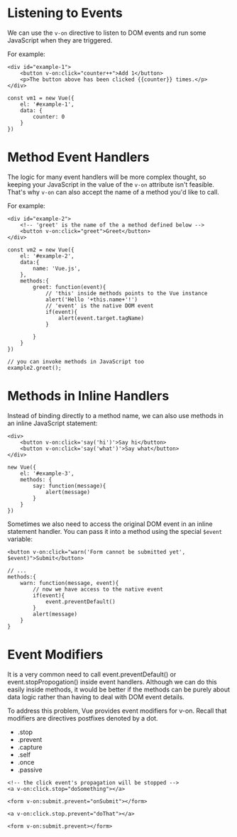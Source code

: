 # Listening to Events
We can use the `v-on` directive to listen to DOM events and run some JavaScript when they are triggered.

For example:
```
<div id="example-1">
    <button v-on:click="counter++">Add 1</button>
    <p>The button above has been clicked {{counter}} times.</p>
</div>
```
```
const vm1 = new Vue({
    el: '#example-1',
    data: {
        counter: 0
    }
})
```

# Method Event Handlers

The logic for many event handlers will be more complex thought, so keeping your JavaScript in the value of the `v-on` attribute isn't feasible. That's why `v-on` can also accept the name of a method you'd like to call.

For example:
```
<div id="example-2">
    <!-- 'greet' is the name of the a method defined below -->
    <button v-on:click="greet">Greet</button>
</div>
```
```
const vm2 = new Vue({
    el: '#example-2',
    data:{
        name: 'Vue.js',
    },
    methods:{
        greet: function(event){
            // 'this' inside methods points to the Vue instance
            alert('Hello '+this.name+'!')
            // 'event' is the native DOM event
            if(event){
                alert(event.target.tagName)
            }

        }
    }
})

// you can invoke methods in JavaScript too
example2.greet();
```

# Methods in Inline Handlers
Instead of binding directly to a method name, we can also use methods in an inline JavaScript statement:
```
<div>
    <button v-on:click='say('hi')'>Say hi</button>
    <button v-on:click='say('what')'>Say what</button>
</div>
```
```
new Vue({
    el: '#example-3',
    methods: {
        say: function(message){
            alert(message)
        }
    }
})
```

Sometimes we also need to access the original DOM event in an inline statement handler. You can pass it into a method using the special `$event` variable:
```
<button v-on:click="warn('Form cannot be submitted yet', $event)">Submit</button>
```
```
// ...
methods:{
    warn: function(message, event){
        // now we have access to the native event
        if(event){
            event.preventDefault()
        }
        alert(message)
    }
}
```

# Event Modifiers

It is a very common need to call event.preventDefault() or event.stopPropogation() inside event handlers. Although we can do this easily inside methods, it would be better if the methods can be purely about data logic rather than having to deal with DOM event details.

To address this problem, Vue provides event modifiers for v-on. Recall that modifiers are directives postfixes denoted by a dot.

- .stop
- .prevent
- .capture
- .self
- .once
- .passive

```
<!-- the click event's propagation will be stopped -->
<a v-on:click.stop="doSomething"></a>

<form v-on:submit.prevent="onSubmit"></form>

<a v-on:click.stop.prevent="doThat"></a>

<form v-on:submit.prevent></form>



```